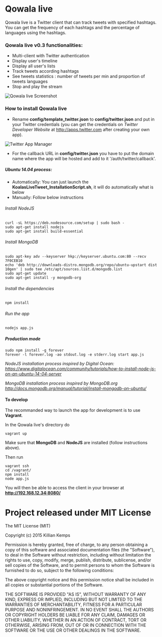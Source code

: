 Qowala live
===========

Qowala live is a Twitter client that can track tweets with specified hashtags. You can get the frequency of each hashtags and the percentage of languages using the hashtags.

### Qowala live v0.3 functionalities:

- Multi-client with Twitter authentication
- Display user's timeline
- Display all user's lists
- Track tweets according hashtags
- See tweets statistics : number of tweets per min and proportion of tweets languages
- Stop and play the stream

![Qowala live Screenshot](http://www.killiankemps.fr/data/images/screenshot_qowala-live_v0_3.png)

### How to install Qowala live

- Rename **config/template_twitter.json** to **config/twitter.json** and put in your Twitter credentials (you can get the credentials on *Twitter Developer Website* at http://apps.twitter.com after creating your own app).

![Twitter App Manager](https://lut.im/qAlAvLX3/hYTfULdb)

- For the callback URL in **config/twitter.json** you have to put the domain name where the app will be hosted and add to it '/auth/twitter/callback'.

##### Ubuntu 14.04 process:
- Automatically: You can just launch the **KoalasLiveTweet_InstallationScript.sh**, it will do automatically what is below
- Manually: Follow below instructions

###### Install NodeJS
    curl -sL https://deb.nodesource.com/setup | sudo bash -
    sudo apt-get install nodejs
    sudo apt-get install build-essential
    
###### Install MongoDB
    sudo apt-key adv --keyserver hkp://keyserver.ubuntu.com:80 --recv 7F0CEB10
    echo 'deb http://downloads-distro.mongodb.org/repo/ubuntu-upstart dist 10gen' | sudo tee /etc/apt/sources.list.d/mongodb.list
    sudo apt-get update
    sudo apt-get install -y mongodb-org
    
###### Install the dependencies
    npm install
    
###### Run the app
    nodejs app.js

##### Production mode
    sudo npm install -g forever
    forever -l forever.log -ao stdout.log -e stderr.log start app.js
    
*NodeJS installation process inspired by Digital Ocean: https://www.digitalocean.com/community/tutorials/how-to-install-node-js-on-an-ubuntu-14-04-server*

*MongoDB installation process inspired by MongoDB.org http://docs.mongodb.org/manual/tutorial/install-mongodb-on-ubuntu/*

#### To develop
The recommanded way to launch the app for development is to use **Vagrant**.

In the Qowala live's directory do

    vagrant up
    
Make sure that **MongoDB** and **NodeJS** are installed (follow instructions above).

Then run
    
    vagrant ssh
    cd /vagrant/
    npm install
    node app.js
    
You will then be able to access the client in your browser at **http://192.168.12.34:8080/**

# Project released under MIT License

The MIT License (MIT)

Copyright (c) 2015 Killian Kemps

Permission is hereby granted, free of charge, to any person obtaining a copy
of this software and associated documentation files (the "Software"), to deal
in the Software without restriction, including without limitation the rights
to use, copy, modify, merge, publish, distribute, sublicense, and/or sell
copies of the Software, and to permit persons to whom the Software is
furnished to do so, subject to the following conditions:

The above copyright notice and this permission notice shall be included in
all copies or substantial portions of the Software.

THE SOFTWARE IS PROVIDED "AS IS", WITHOUT WARRANTY OF ANY KIND, EXPRESS OR
IMPLIED, INCLUDING BUT NOT LIMITED TO THE WARRANTIES OF MERCHANTABILITY,
FITNESS FOR A PARTICULAR PURPOSE AND NONINFRINGEMENT. IN NO EVENT SHALL THE
AUTHORS OR COPYRIGHT HOLDERS BE LIABLE FOR ANY CLAIM, DAMAGES OR OTHER
LIABILITY, WHETHER IN AN ACTION OF CONTRACT, TORT OR OTHERWISE, ARISING FROM,
OUT OF OR IN CONNECTION WITH THE SOFTWARE OR THE USE OR OTHER DEALINGS IN
THE SOFTWARE.
